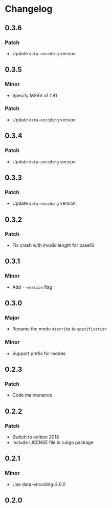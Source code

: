 # Changelog

## 0.3.6

### Patch

- Update `data-encoding` version

## 0.3.5

### Minor

- Specify MSRV of 1.81

### Patch

- Update `data-encoding` version

## 0.3.4

### Patch

- Update `data-encoding` version

## 0.3.3

### Patch

- Update `data-encoding` version

## 0.3.2

### Patch

- Fix crash with invalid length for base16

## 0.3.1

### Minor

- Add `--version` flag

## 0.3.0

### Major

- Rename the mode `describe` to `specification`

### Minor

- Support prefix for modes

## 0.2.3

### Patch

- Code maintenance

## 0.2.2

### Patch

- Switch to edition 2018
- Include LICENSE file in cargo package

## 0.2.1

### Minor

- Use data-encoding-2.0.0

## 0.2.0
